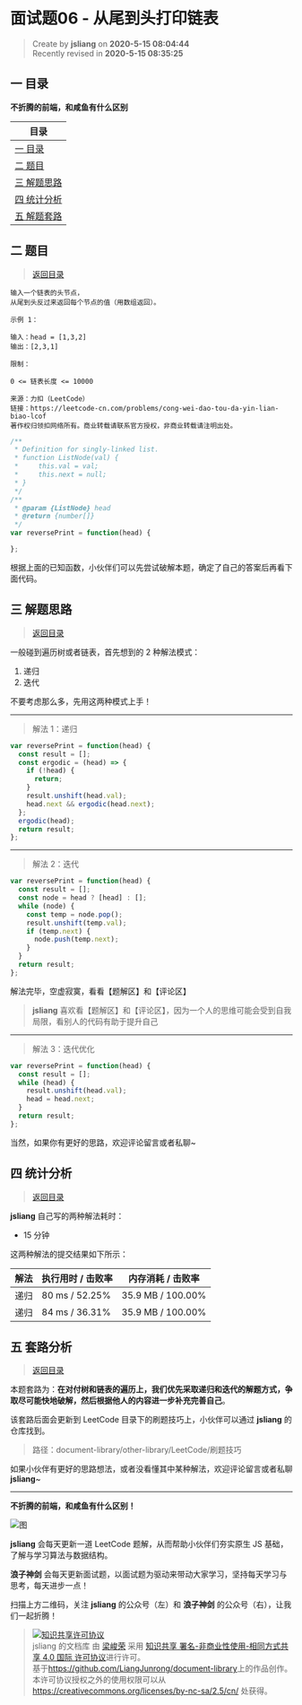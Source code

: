 面试题06 - 从尾到头打印链表
===

> Create by **jsliang** on **2020-5-15 08:04:44**  
> Recently revised in **2020-5-15 08:35:25**  

## <a name="chapter-one" id="chapter-one"></a>一 目录

**不折腾的前端，和咸鱼有什么区别**

| 目录 |
| --- |
| [一 目录](#chapter-one) |
| <a name="catalog-chapter-two" id="catalog-chapter-two"></a>[二 题目](#chapter-two) |
| <a name="catalog-chapter-three" id="catalog-chapter-three"></a>[三 解题思路](#chapter-three) |
| <a name="catalog-chapter-four" id="catalog-chapter-four"></a>[四 统计分析](#chapter-four) |
| <a name="catalog-chapter-five" id="catalog-chapter-five"></a>[五 解题套路](#chapter-five) |

## <a name="chapter-two" id="chapter-two"></a>二 题目

> [返回目录](#chapter-one)

```
输入一个链表的头节点，
从尾到头反过来返回每个节点的值（用数组返回）。

示例 1：

输入：head = [1,3,2]
输出：[2,3,1]

限制：

0 <= 链表长度 <= 10000

来源：力扣（LeetCode）
链接：https://leetcode-cn.com/problems/cong-wei-dao-tou-da-yin-lian-biao-lcof
著作权归领扣网络所有。商业转载请联系官方授权，非商业转载请注明出处。
```

```js
/**
 * Definition for singly-linked list.
 * function ListNode(val) {
 *     this.val = val;
 *     this.next = null;
 * }
 */
/**
 * @param {ListNode} head
 * @return {number[]}
 */
var reversePrint = function(head) {

};
```

根据上面的已知函数，小伙伴们可以先尝试破解本题，确定了自己的答案后再看下面代码。

## <a name="chapter-three" id="chapter-three"></a>三 解题思路

> [返回目录](#chapter-one)

一般碰到遍历树或者链表，首先想到的 2 种解法模式：

1. 递归
2. 迭代

不要考虑那么多，先用这两种模式上手！

---

> 解法 1：递归

```js
var reversePrint = function(head) {
  const result = [];
  const ergodic = (head) => {
    if (!head) {
      return;
    }
    result.unshift(head.val);
    head.next && ergodic(head.next);
  };
  ergodic(head);
  return result;
};
```

---

> 解法 2：迭代

```js
var reversePrint = function(head) {
  const result = [];
  const node = head ? [head] : [];
  while (node) {
    const temp = node.pop();
    result.unshift(temp.val);
    if (temp.next) {
      node.push(temp.next);
    }
  }
  return result;
};
```

解法完毕，空虚寂寞，看看【题解区】和【评论区】

> **jsliang** 喜欢看【题解区】和【评论区】，因为一个人的思维可能会受到自我局限，看别人的代码有助于提升自己

---

> 解法 3：迭代优化

```js
var reversePrint = function(head) {
  const result = [];
  while (head) {
    result.unshift(head.val);
    head = head.next;
  }
  return result;
};
```

当然，如果你有更好的思路，欢迎评论留言或者私聊~

## <a name="chapter-four" id="chapter-four"></a>四 统计分析

> [返回目录](#chapter-one)

**jsliang** 自己写的两种解法耗时：

* 15 分钟

这两种解法的提交结果如下所示：

| 解法 | 执行用时 / 击败率 | 内存消耗 / 击败率 |
| --- | --- | --- |
| 递归 | 80 ms / 52.25%  | 35.9 MB / 100.00% |
| 递归 | 84 ms / 36.31%  | 35.9 MB / 100.00% |

## <a name="chapter-five" id="chapter-five"></a>五 套路分析

> [返回目录](#chapter-one)

本题套路为：**在对付树和链表的遍历上，我们优先采取递归和迭代的解题方式，争取尽可能快地破解，然后根据他人的内容进一步补充完善自己**。

该套路后面会更新到 LeetCode 目录下的刷题技巧上，小伙伴可以通过 **jsliang** 的仓库找到。

> 路径：document-library/other-library/LeetCode/刷题技巧

如果小伙伴有更好的思路想法，或者没看懂其中某种解法，欢迎评论留言或者私聊 **jsliang**~

---

**不折腾的前端，和咸鱼有什么区别！**

![图](https://github.com/LiangJunrong/document-library/blob/master/public-repertory/img/z-index-small.png?raw=true)

**jsliang** 会每天更新一道 LeetCode 题解，从而帮助小伙伴们夯实原生 JS 基础，了解与学习算法与数据结构。

**浪子神剑** 会每天更新面试题，以面试题为驱动来带动大家学习，坚持每天学习与思考，每天进步一点！

扫描上方二维码，关注 **jsliang** 的公众号（左）和 **浪子神剑** 的公众号（右），让我们一起折腾！

> <a rel="license" href="http://creativecommons.org/licenses/by-nc-sa/4.0/"><img alt="知识共享许可协议" style="border-width:0" src="https://i.creativecommons.org/l/by-nc-sa/4.0/88x31.png" /></a><br /><span xmlns:dct="http://purl.org/dc/terms/" property="dct:title">jsliang 的文档库</span> 由 <a xmlns:cc="http://creativecommons.org/ns#" href="https://github.com/LiangJunrong/document-library" property="cc:attributionName" rel="cc:attributionURL">梁峻荣</a> 采用 <a rel="license" href="http://creativecommons.org/licenses/by-nc-sa/4.0/">知识共享 署名-非商业性使用-相同方式共享 4.0 国际 许可协议</a>进行许可。<br />基于<a xmlns:dct="http://purl.org/dc/terms/" href="https://github.com/LiangJunrong/document-library" rel="dct:source">https://github.com/LiangJunrong/document-library</a>上的作品创作。<br />本许可协议授权之外的使用权限可以从 <a xmlns:cc="http://creativecommons.org/ns#" href="https://creativecommons.org/licenses/by-nc-sa/2.5/cn/" rel="cc:morePermissions">https://creativecommons.org/licenses/by-nc-sa/2.5/cn/</a> 处获得。